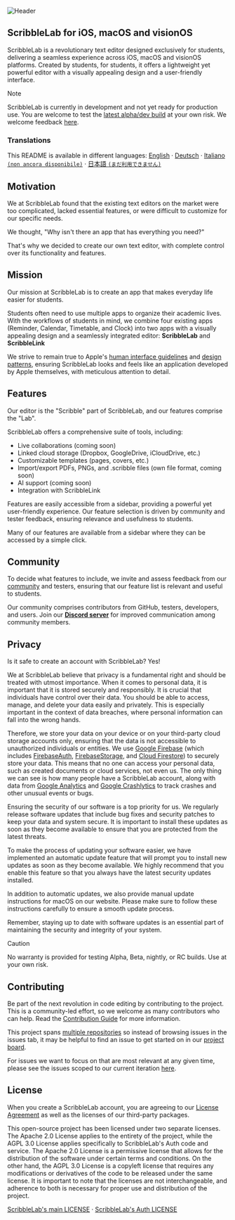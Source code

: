 ![Header](https://github.com/ScribbleLabApp/ScribbleLab/assets/129311622/eb1953ca-f14f-43ba-84d9-a50b7db93303)

<!--
<p align="center">
  <a aria-label="Follow ScribbleLabApp on Github" href="https://github.com/ScribbleLabApp" target="_blank">
    <img alt="" src="https://img.shields.io/badge/Follow%20@ScribbleLabApp-black.svg?style=for-the-badge&logo=Github">
  </a>
  <a aria-label="Read the Documentation" href="scribblelabapp.github.io/docs/" target="_blank">
    <img alt="" src="https://img.shields.io/badge/Documentation-black.svg?style=for-the-badge&logo=readthedocs&logoColor=blue">
  </a>
  <a aria-label="Join the community on Discord" href="https://discord.gg/UUjMpKRqXM" target="_blank">
    <img alt="" src="https://img.shields.io/badge/Join%20the%20community%20-black.svg?style=for-the-badge&logo=Discord">
  </a>
</p>
-->

## ScribbleLab for iOS, macOS and visionOS

ScribbleLab is a revolutionary text editor designed exclusively for students, delivering a seamless experience across iOS, macOS and visionOS platforms. Created by students, for students, it offers a lightweight yet powerful editor with a visually appealing design and a user-friendly interface.

> [!NOTE]
> ScribbleLab is currently in development and not yet ready for production use. You are welcome to test the [latest alpha/dev build](https://github.com/ScribbleLabApp/ScribbleLab/releases/latest) at your own risk. We welcome feedback [here](https://github.com/ScribbleLabApp/ScribbleLab/issues).

### Translations
This README is available in different languages:
[English](https://github.com/ScribbleLabApp/ScribbleLab/tree/main) · [Deutsch](https://github.com/ScribbleLabApp/docs/blob/main/translations/README~de.md) · [Italiano `(non ancora disponibile)`]() · [日本語 `(まだ利用できません)`]()

## Motivation
We at ScribbleLab found that the existing text editors on the market were too complicated, lacked essential features, or were difficult to customize for our specific needs. 

We thought, "Why isn't there an app that has everything you need?" 

That's why we decided to create our own text editor, with complete control over its functionality and features.

## Mission
Our mission at ScribbleLab is to create an app that makes everyday life easier for students. 

Students often need to use multiple apps to organize their academic lives. With the workflows of students in mind, we combine four existing apps (Reminder, Calendar, Timetable, and Clock) into two apps with a visually appealing design and a seamlessly integrated editor: **ScribbleLab** and **ScribbleLink**

We strive to remain true to Apple's [human interface guidelines](https://developer.apple.com/design/human-interface-guidelines) and [design patterns](https://developer.apple.com/design/human-interface-guidelines/patterns), ensuring ScribbleLab looks and feels like an application developed by Apple themselves, with meticulous attention to detail.

## Features
Our editor is the "Scribble" part of ScribbleLab, and our features comprise the "Lab".

ScribbleLab offers a comprehensive suite of tools, including:

- Live collaborations (coming soon)
- Linked cloud storage (Dropbox, GoogleDrive, iCloudDrive, etc.)
- Customizable templates (pages, covers, etc.)
- Import/export PDFs, PNGs, and .scribble files (own file format, coming soon)
- AI support (coming soon)
- Integration with ScribbleLink

Features are easily accessible from a sidebar, providing a powerful yet user-friendly experience. Our feature selection is driven by community and tester feedback, ensuring relevance and usefulness to students.

Many of our features are available from a sidebar where they can be accessed by a simple click.

## Community
To decide what features to include, we invite and assess feedback from our [community](https://discord.gg/7eyQFUws7A) and testers, ensuring that our feature list is relevant and useful to students.

Our community comprises contributors from GitHub, testers, developers, and users. Join our [**Discord server**](https://discord.gg/7eyQFUws7A) for improved communication among community members. 

## Privacy
Is it safe to create an account with ScribbleLab? Yes!

We at ScribbleLab believe that privacy is a fundamental right and should be treated with utmost importance. When it comes to personal data, it is important that it is stored securely and responsibly. It is crucial that individuals have control over their data. You should be able to access, manage, and delete your data easily and privately. This is especially important in the context of data breaches, where personal information can fall into the wrong hands. 

Therefore, we store your data on your device or on your third-party cloud storage accounts only, ensuring that the data is not accessible to unauthorized individuals or entities. We use [Google Firebase](https://firebase.google.com/) (which includes [FirebaseAuth](https://firebase.google.com/docs/auth?hl=en), [FirebaseStorage](https://firebase.google.com/docs/storage?hl=en), and [Cloud Firestore](https://firebase.google.com/docs/firestore?hl=en)) to securely store your data. This means that no one can access your personal data, such as created documents or cloud services, not even us. The only thing we can see is how many people have a ScribbleLab account, along with data from [Google Analytics](https://developers.google.com/analytics?hl=en) and [Google Crashlytics](https://firebase.google.com/docs/crashlytics?hl=en) to track crashes and other unusual events or bugs.

Ensuring the security of our software is a top priority for us. We regularly release software updates that include bug fixes and security 
patches to keep your data and system secure. It is important to install these updates as soon as they become available to ensure that 
you are protected from the latest threats.

To make the process of updating your software easier, we have implemented an automatic update feature that will prompt you 
to install new updates as soon as they become available. We highly recommend that you enable this feature so that you 
always have the latest security updates installed.

In addition to automatic updates, we also provide manual update instructions for macOS on our website. Please make sure to follow these 
instructions carefully to ensure a smooth update process.

Remember, staying up to date with software updates is an essential part of maintaining the security and integrity of your system.

> [!CAUTION]
> No warranty is provided for testing Alpha, Beta, nightly, or RC builds. Use at your own risk.

## Contributing
Be part of the next revolution in code editing by contributing to the project. This is a community-led effort, so we welcome as many contributors who can help. Read the [Contribution Guide](https://github.com/ScribbleLabApp/ScribbleLab/blob/main/CONTRIBUTING.md) for more information.

This project spans [multiple repositories](https://github.com/ScribbleLabApp/ScribbleLab#related-repositories) so instead of browsing issues in the issues tab, it may be helpful to find an issue to get started on in our [project board](https://github.com/orgs/ScribbleLabApp/projects/1/views/1).

For issues we want to focus on that are most relevant at any given time, please see the issues scoped to our current iteration [here]().

<!--
## Activity
![Alt](https://repobeats.axiom.co/api/embed/d8d42dc7013c583d48502fe84223ce417c502c23.svg "Repobeats analytics image")
-->

## License
When you create a ScribbleLab account, you are agreeing to our [License Agreement](LICENSE_AGREEMENT.md) as well as the licenses of our third-party packages. 

This open-source project has been licensed under two separate licenses. The Apache 2.0 License applies to the entirety of the project, while the AGPL 3.0 License applies specifically to ScribbleLab's Auth code and service. The Apache 2.0 License is a permissive license that allows for the distribution of the software under certain terms and conditions. On the other hand, the AGPL 3.0 License is a copyleft license that requires any modifications or derivatives of the code to be released under the same license. It is important to note that the licenses are not interchangeable, and adherence to both is necessary for proper use and distribution of the project.

[ScribbleLab's main LICENSE](LICENSE) · [ScribbleLab's Auth LICENSE](LICENSE-AUTH)

